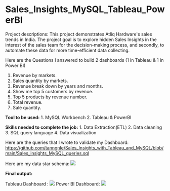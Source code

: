 # Sales_Insights_MySQL_Tableau_PowerBI
Project descriptions: This project demonstrates Atliq Hardware's sales trends in India. The project goal is to explore hidden Sales Insights in the interest of the sales team for the decision-making process, and secondly, to automate these data for more time-efficient data collecting.

Here are the Questions I answered to build 2 dashboards (1 in Tableau & 1 in Power BI)
1. Revenue by markets.
2. Sales quantity by markets.
3. Revenue break down by years and months.
4. Show me top 5 customers by revenue.
5. Top 5 products by revenue number.
6. Total revenue.
7. Sale quantity.

**Tool to be used:** 1. MySQL Workbench   2. Tableau & PowerBI

**Skills needed to complete the job:** 1. Data Extraction(ETL)   2. Data cleaning   3. SQL query language   4. Data visualization

Here are the queries that I wrote to validate my Dashboard: https://github.com/tanngnle/Sales_Insights_with_Tableau_and_MySQL/blob/main/Sales_insights_MySQL_queries.sql

Here are my data star schema: <img src= "https://github.com/tanngnle/Sales_Insights_Project_with_Tableau_and_MySQL/blob/main/Data%20Star%20Schema.png">

**Final output:**

Tableau Dashboard : <img src= "https://github.com/tanngnle/Sales_Insights_with_Tableau_and_MySQL/blob/main/Visualisation.png">
Power BI Dashboard: <img src= ...>

